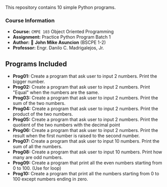 This repository contains 10 simple Python programs.

### Course Information
- **Course:** `CMPE 103` Object Oriented Programming
- **Assignment:** Practice Python Program Batch 1
- **Author:** :ninja: **John Mike Asuncion** (BSCPE 1-2)
- **Professor:** Engr. Danilo C. Madrigalejos, Jr.

## Programs Included

- **Prog01:** Create a program that ask user to input 2 numbers. Print the bigger number.
- **Prog02:** Create a program that ask user to input 2 numbers. Print "Equal" when the numbers are the same.
- **Prog03:** Create a program that ask user to input 2 numbers. Print the sum of the two numbers.
- **Prog04:** Create a program that ask user to input 2 numbers. Print the product of the two numbers.
- **Prog05:** Create a program that ask user to input 2 numbers. Print the quotient of the two numbers with the decimal point
- **Prog06:** Create a program that ask user to input 2 numbers. Print the result when the first number is raised to the second number.
- **Prog07:** Create a program that ask user to input 10 numbers. Print the sum of all the numbers.
- **Prog08:** Create a program that ask user to input 10 numbers. Print how many are odd numbers.
- **Prog09:** Create a program that print all the even numbers starting from 0 to 100. (Use for loop)
- **Prog10:** Create a program that print all the numbers starting from 0 to 100 except numbers ending in zero.
